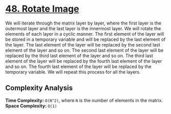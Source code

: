 # [48. Rotate Image](https://leetcode.com/problems/rotate-image/)

We will iterate through the matrix layer by layer, where the first layer is the outermost layer and the last layer is the innermost layer. We will rotate the elements of each layer in a cyclic manner. The first element of the layer will be stored in a temporary variable and will be replaced by the last element of the layer. The last element of the layer will be replaced by the second last element of the layer and so on. The second last element of the layer will be replaced by the third last element of the layer and so on. The third last element of the layer will be replaced by the fourth last element of the layer and so on. The fourth last element of the layer will be replaced by the temporary variable. We will repeat this process for all the layers.

## Complexity Analysis
**Time Complexity:** `O(N^2)`, where `N` is the number of elements in the matrix.
**Space Complexity:** `O(1)`